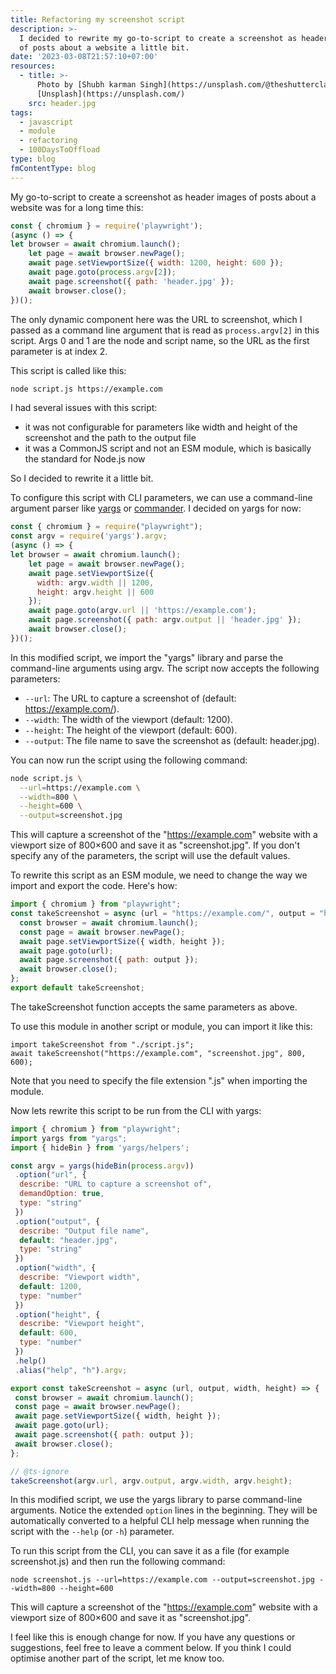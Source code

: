 ```yaml
---
title: Refactoring my screenshot script
description: >-
  I decided to rewrite my go-to-script to create a screenshot as header images
  of posts about a website a little bit.
date: '2023-03-08T21:57:10+07:00'
resources:
  - title: >-
      Photo by [Shubh karman Singh](https://unsplash.com/@theshutterclap) via
      [Unsplash](https://unsplash.com/)
    src: header.jpg
tags:
  - javascript
  - module
  - refactoring
  - 100DaysToOffload
type: blog
fmContentType: blog
---
```


My go-to-script to create a screenshot as header images of posts about a website was for a long time this:

```js
const { chromium } = require('playwright');
(async () => {
let browser = await chromium.launch();
    let page = await browser.newPage();
    await page.setViewportSize({ width: 1200, height: 600 });
    await page.goto(process.argv[2]);
    await page.screenshot({ path: 'header.jpg' });
    await browser.close();
})();
```

The only dynamic component here was the URL to screenshot, which I passed as a command line argument that is read as `process.argv[2]` in this script. Args 0 and 1 are the node and script name, so the URL as the first parameter is at index 2.

This script is called like this:

```bash
node script.js https://example.com
```

I had several issues with this script:

- it was not configurable for parameters like width and height of the screenshot and the path to the output file
- it was a CommonJS script and not an ESM module, which is basically the standard for Node.js now

So I decided to rewrite it a little bit.

To configure this script with CLI parameters, we can use a command-line argument parser like [yargs](https://www.npmjs.com/package/yargs) or [commander](https://www.npmjs.com/package/commander). I decided on yargs for now:

```js
const { chromium } = require("playwright");
const argv = require('yargs').argv;
(async () => {
let browser = await chromium.launch();
    let page = await browser.newPage();
    await page.setViewportSize({
      width: argv.width || 1200,
      height: argv.height || 600
    });
    await page.goto(argv.url || 'https://example.com');
    await page.screenshot({ path: argv.output || 'header.jpg' });
    await browser.close();
})();
```

In this modified script, we import the "yargs" library and parse the command-line arguments using argv. The script now accepts the following parameters:

- `--url`: The URL to capture a screenshot of (default: <https://example.com/>).
- `--width`: The width of the viewport (default: 1200).
- `--height`: The height of the viewport (default: 600).
- `--output`: The file name to save the screenshot as (default: header.jpg).

You can now run the script using the following command:

```bash
node script.js \
  --url=https://example.com \
  --width=800 \
  --height=600 \
  --output=screenshot.jpg
```

This will capture a screenshot of the "<https://example.com>" website with a viewport size of 800×600 and save it as "screenshot.jpg". If you don't specify any of the parameters, the script will use the default values.

To rewrite this script as an ESM module, we need to change the way we import and export the code. Here's how:

```js
import { chromium } from "playwright";
const takeScreenshot = async (url = "https://example.com/", output = "header.jpg", width = 1200, height = 600) => {
  const browser = await chromium.launch();
  const page = await browser.newPage();
  await page.setViewportSize({ width, height });
  await page.goto(url);
  await page.screenshot({ path: output });
  await browser.close();
};
export default takeScreenshot;
```

The takeScreenshot function accepts the same parameters as above.

To use this module in another script or module, you can import it like this:

```
import takeScreenshot from "./script.js";
await takeScreenshot("https://example.com", "screenshot.jpg", 800, 600);
```

Note that you need to specify the file extension ".js" when importing the module.

Now lets rewrite this script to be run from the CLI with yargs:

```js
import { chromium } from "playwright";
import yargs from "yargs";
import { hideBin } from 'yargs/helpers';

const argv = yargs(hideBin(process.argv))
 .option("url", {
  describe: "URL to capture a screenshot of",
  demandOption: true,
  type: "string"
 })
 .option("output", {
  describe: "Output file name",
  default: "header.jpg",
  type: "string"
 })
 .option("width", {
  describe: "Viewport width",
  default: 1200,
  type: "number"
 })
 .option("height", {
  describe: "Viewport height",
  default: 600,
  type: "number"
 })
 .help()
 .alias("help", "h").argv;

export const takeScreenshot = async (url, output, width, height) => {
 const browser = await chromium.launch();
 const page = await browser.newPage();
 await page.setViewportSize({ width, height });
 await page.goto(url);
 await page.screenshot({ path: output });
 await browser.close();
};

// @ts-ignore
takeScreenshot(argv.url, argv.output, argv.width, argv.height);
```

In this modified script, we use the yargs library to parse command-line arguments. Notice the extended `option` lines in the beginning. They will be automatically converted to a helpful CLI help message when running the script with the `--help` (or `-h`) parameter.

To run this script from the CLI, you can save it as a file (for example screenshot.js) and then run the following command:

```shell
node screenshot.js --url=https://example.com --output=screenshot.jpg --width=800 --height=600
```

This will capture a screenshot of the "<https://example.com>" website with a viewport size of 800×600 and save it as "screenshot.jpg".

I feel like this is enough change for now. If you have any questions or suggestions, feel free to leave a comment below. If you think I could optimise another part of the script, let me know too.
